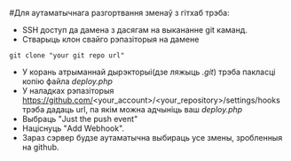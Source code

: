 #Для аутаматычнага разгортвання зменаў з гітхаб трэба:
 * SSH доступ да дамена з дасягам на выкананне git каманд.
 * Стварыць клон свайго рэпазіторыя на дамене
 ```
 git clone "your git repo url"
 ```
 * У корань атрыманнай дырэкторыі(дзе ляжыць *.git*) трэба пакласці копію файла *deploy.php*
 * У наладках рэпазіторыя https://github.com/<your_account>/<your_repository>/settings/hooks трэба дадаць url, па якім можна адчыніць ваш *deploy.php*
 * Выбраць "Just the push event"
 * Націснуць "Add Webhook".
 * Зараз сэрвер будзе аутаматычна выбираць усе змены, зробленныя на github.
 
